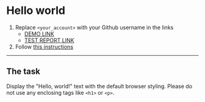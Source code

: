 # Hello world
1. Replace `<your_account>` with your Github username in the links
    - [DEMO LINK](https://OlhaDemchenko.github.io/layout_hello-world/) <br>
    - [TEST REPORT LINK](https://OlhaDemchenko.github.io/layout_hello-world/report/html_report/)
2. Follow [this instructions](https://mate-academy.github.io/layout_task-guideline/)
___

## The task 
Display the "Hello, world!" text with the default browser styling. Please do not 
use any enclosing tags like `<h1>` or `<p>`.
